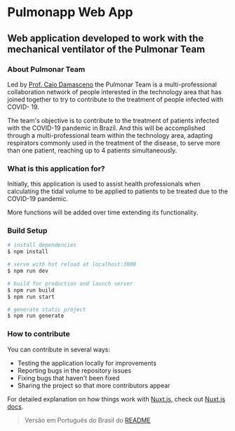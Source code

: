 # Pulmonapp Web App

## Web application developed to work with the mechanical ventilator of the Pulmonar Team

### About Pulmonar Team

Led by [Prof. Caio Damasceno](https://www.instagram.com/damascenocaio/) the Pulmonar Team is a multi-professional collaboration network of people interested in the technology area that has joined together to try to contribute to the treatment of people infected with COVID- 19.

The team's objective is to contribute to the treatment of patients infected with the COVID-19 pandemic in Brazil. And this will be accomplished through a multi-professional team within the technology area, adapting respirators commonly used in the treatment of the disease, to serve more than one patient, reaching up to 4 patients simultaneously.

### What is this application for?

Initially, this application is used to assist health professionals when calculating the tidal volume to be applied to patients to be treated due to the COVID-19 pandemic.

More functions will be added over time extending its functionality.

### Build Setup

```bash
# install dependencies
$ npm install

# serve with hot reload at localhost:3000
$ npm run dev

# build for production and launch server
$ npm run build
$ npm run start

# generate static project
$ npm run generate
```

### How to contribute

You can contribute in several ways:

* Testing the application locally for improvements
* Reporting bugs in the repository issues
* Fixing bugs that haven't been fixed
* Sharing the project so that more contributors appear

For detailed explanation on how things work with [Nuxt.js](https://nuxtjs.org), check out [Nuxt.js docs](https://nuxtjs.org/guide).

>Versão em Português do Brasil do [README](README-PTBR.md)
